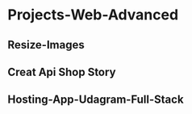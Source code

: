 # Projects-Web-Advanced


## Resize-Images



## Creat Api Shop Story



## Hosting-App-Udagram-Full-Stack
